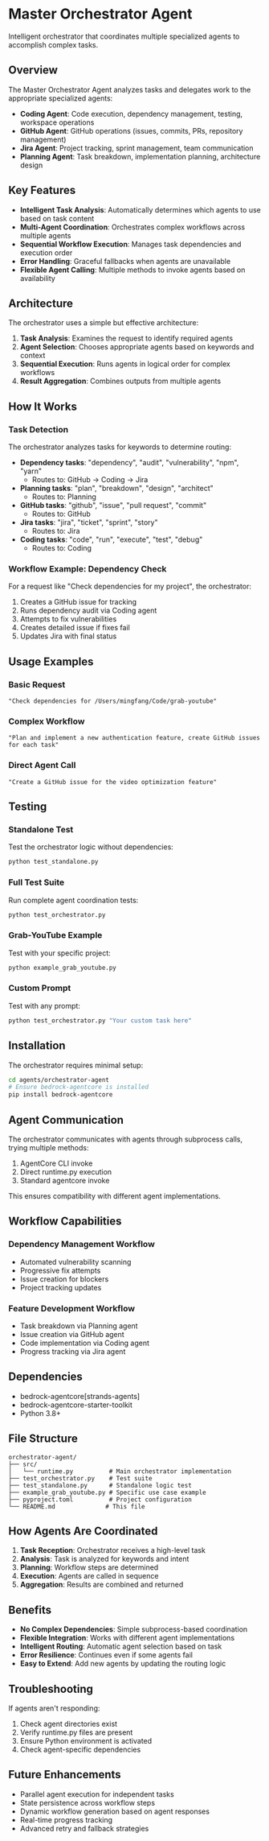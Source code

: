 # Master Orchestrator Agent

Intelligent orchestrator that coordinates multiple specialized agents to accomplish complex tasks.

## Overview

The Master Orchestrator Agent analyzes tasks and delegates work to the appropriate specialized agents:

- **Coding Agent**: Code execution, dependency management, testing, workspace operations
- **GitHub Agent**: GitHub operations (issues, commits, PRs, repository management)
- **Jira Agent**: Project tracking, sprint management, team communication
- **Planning Agent**: Task breakdown, implementation planning, architecture design

## Key Features

- **Intelligent Task Analysis**: Automatically determines which agents to use based on task content
- **Multi-Agent Coordination**: Orchestrates complex workflows across multiple agents
- **Sequential Workflow Execution**: Manages task dependencies and execution order
- **Error Handling**: Graceful fallbacks when agents are unavailable
- **Flexible Agent Calling**: Multiple methods to invoke agents based on availability

## Architecture

The orchestrator uses a simple but effective architecture:

1. **Task Analysis**: Examines the request to identify required agents
2. **Agent Selection**: Chooses appropriate agents based on keywords and context
3. **Sequential Execution**: Runs agents in logical order for complex workflows
4. **Result Aggregation**: Combines outputs from multiple agents

## How It Works

### Task Detection

The orchestrator analyzes tasks for keywords to determine routing:

- **Dependency tasks**: "dependency", "audit", "vulnerability", "npm", "yarn"
  - Routes to: GitHub → Coding → Jira
- **Planning tasks**: "plan", "breakdown", "design", "architect"
  - Routes to: Planning
- **GitHub tasks**: "github", "issue", "pull request", "commit"
  - Routes to: GitHub
- **Jira tasks**: "jira", "ticket", "sprint", "story"
  - Routes to: Jira
- **Coding tasks**: "code", "run", "execute", "test", "debug"
  - Routes to: Coding

### Workflow Example: Dependency Check

For a request like "Check dependencies for my project", the orchestrator:

1. Creates a GitHub issue for tracking
2. Runs dependency audit via Coding agent
3. Attempts to fix vulnerabilities
4. Creates detailed issue if fixes fail
5. Updates Jira with final status

## Usage Examples

### Basic Request
```
"Check dependencies for /Users/mingfang/Code/grab-youtube"
```

### Complex Workflow
```
"Plan and implement a new authentication feature, create GitHub issues for each task"
```

### Direct Agent Call
```
"Create a GitHub issue for the video optimization feature"
```

## Testing

### Standalone Test
Test the orchestrator logic without dependencies:
```bash
python test_standalone.py
```

### Full Test Suite
Run complete agent coordination tests:
```bash
python test_orchestrator.py
```

### Grab-YouTube Example
Test with your specific project:
```bash
python example_grab_youtube.py
```

### Custom Prompt
Test with any prompt:
```bash
python test_orchestrator.py "Your custom task here"
```

## Installation

The orchestrator requires minimal setup:
```bash
cd agents/orchestrator-agent
# Ensure bedrock-agentcore is installed
pip install bedrock-agentcore
```

## Agent Communication

The orchestrator communicates with agents through subprocess calls, trying multiple methods:

1. AgentCore CLI invoke
2. Direct runtime.py execution
3. Standard agentcore invoke

This ensures compatibility with different agent implementations.

## Workflow Capabilities

### Dependency Management Workflow
- Automated vulnerability scanning
- Progressive fix attempts
- Issue creation for blockers
- Project tracking updates

### Feature Development Workflow
- Task breakdown via Planning agent
- Issue creation via GitHub agent
- Code implementation via Coding agent
- Progress tracking via Jira agent

## Dependencies

- bedrock-agentcore[strands-agents]
- bedrock-agentcore-starter-toolkit
- Python 3.8+

## File Structure

```
orchestrator-agent/
├── src/
│   └── runtime.py          # Main orchestrator implementation
├── test_orchestrator.py    # Test suite
├── test_standalone.py      # Standalone logic test
├── example_grab_youtube.py # Specific use case example
├── pyproject.toml          # Project configuration
└── README.md              # This file
```

## How Agents Are Coordinated

1. **Task Reception**: Orchestrator receives a high-level task
2. **Analysis**: Task is analyzed for keywords and intent
3. **Planning**: Workflow steps are determined
4. **Execution**: Agents are called in sequence
5. **Aggregation**: Results are combined and returned

## Benefits

- **No Complex Dependencies**: Simple subprocess-based coordination
- **Flexible Integration**: Works with different agent implementations
- **Intelligent Routing**: Automatic agent selection based on task
- **Error Resilience**: Continues even if some agents fail
- **Easy to Extend**: Add new agents by updating the routing logic

## Troubleshooting

If agents aren't responding:
1. Check agent directories exist
2. Verify runtime.py files are present
3. Ensure Python environment is activated
4. Check agent-specific dependencies

## Future Enhancements

- Parallel agent execution for independent tasks
- State persistence across workflow steps
- Dynamic workflow generation based on agent responses
- Real-time progress tracking
- Advanced retry and fallback strategies
